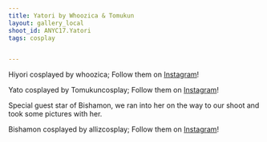 ```yaml
---
title: Yatori by Whoozica & Tomukun
layout: gallery_local
shoot_id: ANYC17.Yatori
tags: cosplay


---
```


Hiyori cosplayed by whoozica; Follow them on [Instagram](https://www.instagram.com/whoozica)!

Yato cosplayed by Tomukuncosplay; Follow them on [Instagram](https://www.instagram.com/Tomukuncosplay)!

Special guest star of Bishamon, we ran into her on the way to our shoot and took some pictures with her.

Bishamon cosplayed by allizcosplay; Follow them on [Instagram](https://www.instagram.com/allizcosplay)!


